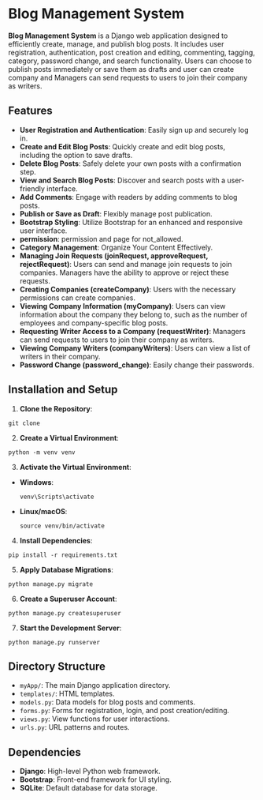 # Blog Management System

**Blog Management System** is a Django web application designed to efficiently create, manage, and publish blog posts. It includes user registration, authentication, post creation and editing, commenting, tagging, category, password change, and search functionality. Users can choose to publish posts immediately or save them as drafts and user can create company and Managers can send requests to users to join their company as writers.

## Features

- **User Registration and Authentication**: Easily sign up and securely log in.
- **Create and Edit Blog Posts**: Quickly create and edit blog posts, including the option to save drafts.
- **Delete Blog Posts**: Safely delete your own posts with a confirmation step.
- **View and Search Blog Posts**: Discover and search posts with a user-friendly interface.
- **Add Comments**: Engage with readers by adding comments to blog posts.
- **Publish or Save as Draft**: Flexibly manage post publication.
- **Bootstrap Styling**: Utilize Bootstrap for an enhanced and responsive user interface.
- **permission**: permission and page for not_allowed.
- **Category Management**: Organize Your Content Effectively.
- **Managing Join Requests (joinRequest, approveRequest, rejectRequest)**: Users can send and manage join requests to join companies. Managers have the ability to approve       or reject these requests.
- **Creating Companies (createCompany)**: Users with the necessary permissions can create companies.
- **Viewing Company Information (myCompany)**: Users can view information about the company they belong to, such as the number of employees and company-specific blog posts.
- **Requesting Writer Access to a Company (requestWriter)**: Managers can send requests to users to join their company as writers.
- **Viewing Company Writers (companyWriters)**: Users can view a list of writers in their company.
- **Password Change (password_change)**: Easily  change their passwords.



## Installation and Setup

1. **Clone the Repository**:
```shell
git clone 
```


2. **Create a Virtual Environment**:
```shell
python -m venv venv
```

3. **Activate the Virtual Environment**:

- **Windows**:
  ```shell
  venv\Scripts\activate
  ```

- **Linux/macOS**:
  ```shell
  source venv/bin/activate
  ```

4. **Install Dependencies**:

  ```shell
  pip install -r requirements.txt
  ```

5. **Apply Database Migrations**:
  ```shell
  python manage.py migrate
  ```


6. **Create a Superuser Account**:

  ```shell
  python manage.py createsuperuser
  ```

 7. **Start the Development Server**:

  ```shell
  python manage.py runserver
  ```


## Directory Structure

- `myApp/`: The main Django application directory.
- `templates/`: HTML templates.
- `models.py`: Data models for blog posts and comments.
- `forms.py`: Forms for registration, login, and post creation/editing.
- `views.py`: View functions for user interactions.
- `urls.py`: URL patterns and routes.

## Dependencies

- **Django**: High-level Python web framework.
- **Bootstrap**: Front-end framework for UI styling.
- **SQLite**: Default database for data storage.






